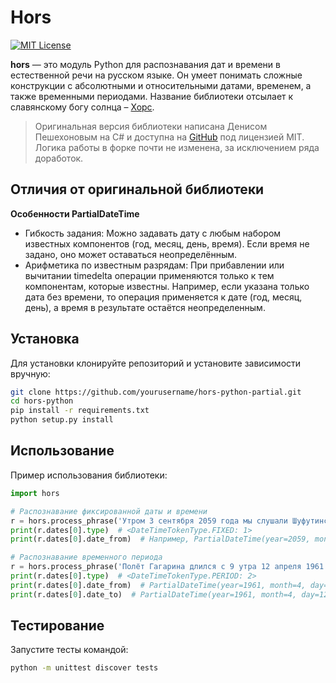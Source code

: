 # Hors

[![MIT License](https://img.shields.io/pypi/l/aiogram.svg?style=flat-square)](https://opensource.org/licenses/MIT)

**hors** — это модуль Python для распознавания дат и времени в естественной речи на русском языке. Он умеет понимать
сложные конструкции с абсолютными и относительными датами, временем, а также временными периодами. Название библиотеки
отсылает к славянскому богу солнца – [Хорс](https://ru.wikipedia.org/wiki/%D0%A5%D0%BE%D1%80%D1%81).

> Оригинальная версия библиотеки написана Денисом Пешехоновым на C# и доступна
> на [GitHub](https://github.com/DenisNP/Hors) под лицензией MIT. Логика работы в форке почти не изменена, за
> исключением ряда доработок.

## Отличия от оригинальной библиотеки


**Особенности PartialDateTime**
- Гибкость задания: Можно задавать дату с любым набором известных компонентов (год, месяц, день, время). Если время не задано, оно может оставаться неопределённым.
- Арифметика по известным разрядам: При прибавлении или вычитании timedelta операции применяются только к тем компонентам, которые известны. Например, если указана только дата без времени, то операция применяется к дате (год, месяц, день), а время в результате остаётся неопределенным.

## Установка

Для установки клонируйте репозиторий и установите зависимости вручную:

```bash
git clone https://github.com/yourusername/hors-python-partial.git
cd hors-python
pip install -r requirements.txt
python setup.py install
```

## Использование

Пример использования библиотеки:

```python
import hors

# Распознавание фиксированной даты и времени
r = hors.process_phrase('Утром 3 сентября 2059 года мы слушали Шуфутинского')
print(r.dates[0].type)  # <DateTimeTokenType.FIXED: 1>
print(r.dates[0].date_from)  # Например, PartialDateTime(year=2059, month=9, day=3, hour=9)

# Распознавание временного периода
r = hors.process_phrase('Полёт Гагарина длился с 9 утра 12 апреля 1961 года до 11 утра')
print(r.dates[0].type)  # <DateTimeTokenType.PERIOD: 2>
print(r.dates[0].date_from)  # PartialDateTime(year=1961, month=4, day=12, hour=9)
print(r.dates[0].date_to)  # PartialDateTime(year=1961, month=4, day=12, hour=11)
```

## Тестирование

Запустите тесты командой:
```bash
python -m unittest discover tests
```

